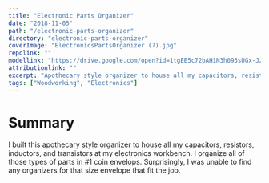 ```yaml
---
title: "Electronic Parts Organizer"
date: "2018-11-05"
path: "/electronic-parts-organizer"
directory: "electronic-parts-organizer"
coverImage: "ElectronicsPartsOrganizer (7).jpg"
repolink: ""
modellink: "https://drive.google.com/open?id=1tgEE5c72bAH1N3h093sUGx-JzfH1flqT"
attributionlink: ""
excerpt: "Apothecary style organizer to house all my capacitors, resistors, inductors, and transistors at my electronics workbench."
tags: ["Woodworking", "Electronics"]
---
```


# Summary

I built this apothecary style organizer to house all my capacitors, resistors, inductors, and transistors at my electronics workbench. I organize all of those types of parts in #1 coin envelops. Surprisingly, I was unable to find any organizers for that size envelope that fit the job.
